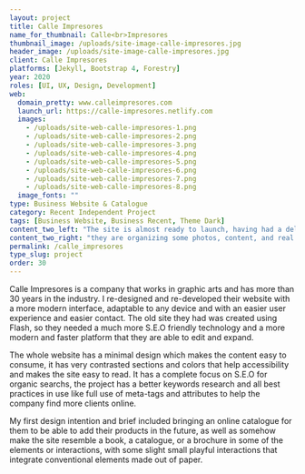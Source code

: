 ```yaml
---
layout: project
title: Calle Impresores
name_for_thumbnail: Calle<br>Impresores
thumbnail_image: /uploads/site-image-calle-impresores.jpg
header_image: /uploads/site-image-calle-impresores.jpg
client: Calle Impresores
platforms: [Jekyll, Bootstrap 4, Forestry]
year: 2020
roles: [UI, UX, Design, Development]
web:
  domain_pretty: www.calleimpresores.com
  launch_url: https://calle-impresores.netlify.com
  images:
    - /uploads/site-web-calle-impresores-1.png
    - /uploads/site-web-calle-impresores-2.png
    - /uploads/site-web-calle-impresores-3.png
    - /uploads/site-web-calle-impresores-4.png
    - /uploads/site-web-calle-impresores-5.png
    - /uploads/site-web-calle-impresores-6.png
    - /uploads/site-web-calle-impresores-7.png
    - /uploads/site-web-calle-impresores-8.png
  image_fonts: ""
type: Business Website & Catalogue
category: Recent Independent Project
tags: [Business Website, Business Recent, Theme Dark]
content_two_left: "The site is almost ready to launch, having had a delay as some of the client's team members where outside the city of Bogotá during covid's quarantine time. I already delivered the site and back-end to them,"
content_two_right: "they are organizing some photos, content, and real catalogue material to later set the site live in their current domain: https://www.calleimpresores.com/."
permalink: /calle_impresores
type_slug: project
order: 30
---
```


Calle Impresores is a company that works in graphic arts and has more than 30 years in the industry. I re-designed and re-developed their website with a more modern interface, adaptable to any device and with an easier user experience and easier contact. The old site they had was created using Flash, so they needed a much more S.E.O friendly technology and a more modern and faster platform that they are able to edit and expand.

The whole website has a minimal design which makes the content easy to consume, it has very contrasted sections and colors that help accessibility and makes the site easy to read. It has a complete focus on S.E.O for organic searchs, the project has a better keywords research and all best practices in use like full use of meta-tags and attributes to help the company find more clients online.

My first design intention and brief included bringing an online catalogue for them to be able to add their products in the future, as well as somehow make the site resemble a book, a catalogue, or a brochure in some of the elements or interactions, with some slight small playful interactions that integrate conventional elements made out of paper.

<!--This is a concept project I started in 2015 which I'll be getting into again in September, 2019. I will be creating a new more modern design following some of the UI I had already created and polishing the concept, as well as maintaining the classic brand look established since 1987 but making it shine in a modern website.-->